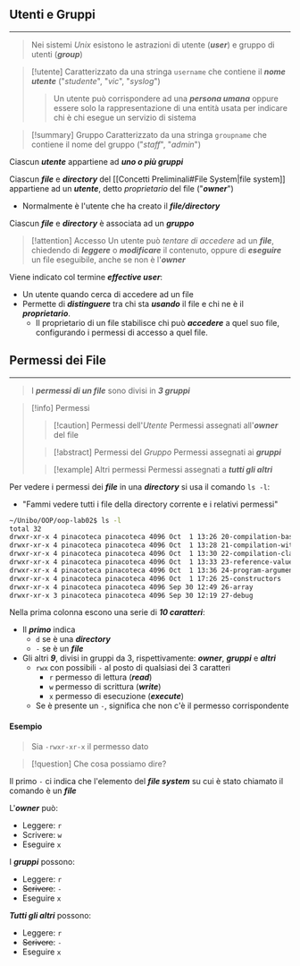 ## Utenti e Gruppi
---
>Nei sistemi *Unix* esistono le astrazioni di utente (***user***) e gruppo di utenti (***group***)

>[!utente]
>Caratterizzato da una stringa `username` che contiene il ***nome utente*** ("*studente*", "*vic*", "*syslog*")
>>Un utente può corrispondere ad una ***persona umana*** oppure essere solo la rappresentazione di una entità usata per indicare chi è chi esegue un servizio di sistema

>[!summary] Gruppo
>Caratterizzato da una stringa `groupname` che contiene il nome del gruppo
>("*staff*", "*admin*")

Ciascun ***utente*** appartiene ad ***uno o più gruppi***

Ciascun ***file*** e ***directory*** del [[Concetti Preliminali#File System|file system]] appartiene ad un ***utente***, detto *proprietario* del file ("***owner***")
- Normalmente è l'utente che ha creato il ***file/directory***

Ciascun ***file*** e ***directory*** è associata ad un ***gruppo***

>[!attention] Accesso
>Un utente può *tentare di accedere* ad un ***file***, chiedendo di ***leggere*** o ***modificare*** il contenuto, oppure di ***eseguire*** un file eseguibile, anche se non è l'***owner***

Viene indicato col termine ***effective user***:
- Un utente quando cerca di accedere ad un file
- Permette di ***distinguere*** tra chi sta ***usando*** il file e chi ne è il ***proprietario***.
	- Il proprietario di un file stabilisce chi può ***accedere*** a quel suo file, configurando i permessi di accesso a quel file.

## Permessi dei File
---
> I ***permessi di un file*** sono divisi in ***3 gruppi***

>[!info] Permessi
>>[!caution] Permessi dell'*Utente*
>>Permessi assegnati all'***owner*** del file 
>
>>[!abstract] Permessi del *Gruppo*
>> Permessi assegnati ai ***gruppi***
>
>
>>[!example] Altri permessi
>>Permessi assegnati a ***tutti gli altri***

Per vedere i permessi dei ***file*** in una ***directory*** si usa il comando `ls -l`: 
- "Fammi vedere tutti i file della directory corrente e i relativi permessi"

```bash
~/Unibo/OOP/oop-lab02$ ls -l
total 32
drwxr-xr-x 4 pinacoteca pinacoteca 4096 Oct  1 13:26 20-compilation-basics
drwxr-xr-x 4 pinacoteca pinacoteca 4096 Oct  1 13:28 21-compilation-with-packages
drwxr-xr-x 4 pinacoteca pinacoteca 4096 Oct  1 13:30 22-compilation-classpath
drwxr-xr-x 4 pinacoteca pinacoteca 4096 Oct  1 13:33 23-reference-value
drwxr-xr-x 4 pinacoteca pinacoteca 4096 Oct  1 13:36 24-program-arguments
drwxr-xr-x 4 pinacoteca pinacoteca 4096 Oct  1 17:26 25-constructors
drwxr-xr-x 4 pinacoteca pinacoteca 4096 Sep 30 12:49 26-array
drwxr-xr-x 3 pinacoteca pinacoteca 4096 Sep 30 12:19 27-debug
```

Nella prima colonna escono una serie di ***10 caratteri***:
- Il ***primo*** indica
	- `d` se è una ***directory***
	- `-` se è un ***file***
- Gli altri ***9***, divisi in gruppi da 3, rispettivamente: ***owner***, ***gruppi*** e ***altri***
	- `rwx` con possibili `-` al posto di qualsiasi dei 3 caratteri
		- `r` permesso di lettura (***read***)
		- `w` permesso di scrittura (***write***)
		- `x` permesso di esecuzione (***execute***)
	- Se è presente un `-`, significa che non c'è il permesso corrispondente

#### Esempio
>Sia `-rwxr-xr-x` il permesso dato

>[!question] Che cosa possiamo dire?

Il primo `-` ci indica che l'elemento del ***file system*** su cui è stato chiamato il comando è un ***file***

L'***owner*** può:
- Leggere: `r`
- Scrivere: `w`
- Eseguire `x`

I ***gruppi*** possono:
- Leggere: `r`
- ~~Scrivere~~: `-`
- Eseguire `x`

***Tutti gli altri*** possono:
- Leggere: `r`
- ~~Scrivere~~: `-`
- Eseguire `x`